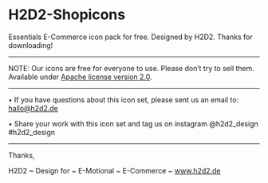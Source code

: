 # H2D2-Shopicons
Essentials E-Commerce icon pack for free. Designed by H2D2.
Thanks for downloading!

---

NOTE: 
Our icons are free for everyone to use. 
Please don’t try to sell them.
Available under [Apache license version 2.0](http://www.apache.org/licenses/LICENSE-2.0.html).

---


• If you have questions about this icon set, please sent us an email to:
hallo@h2d2.de

• Share your work with this icon set and tag us on instagram @h2d2_design #h2d2_design

---

Thanks,

H2D2
  ~ Design for
  ~ E-Motional 
  ~ E-Commerce
  ~ www.h2d2.de
